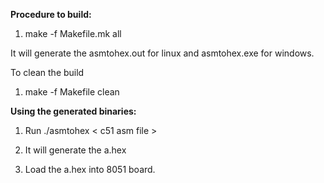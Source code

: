 **Procedure to build:**

1. make -f Makefile.mk all

It will generate the asmtohex.out for linux and asmtohex.exe for windows.

To clean the build

1. make -f Makefile clean

**Using the generated binaries:**

1. Run ./asmtohex < c51 asm file >

2. It will generate the a.hex

3. Load the a.hex into 8051 board.

